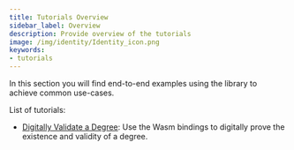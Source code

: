 ```yaml
---
title: Tutorials Overview
sidebar_label: Overview
description: Provide overview of the tutorials
image: /img/identity/Identity_icon.png
keywords:
- tutorials
---
```


In this section you will find end-to-end examples using the library to achieve common use-cases.

List of tutorials:
- [Digitally Validate a Degree](./validate_university_degree): Use the Wasm bindings to digitally prove the existence and validity of a degree.